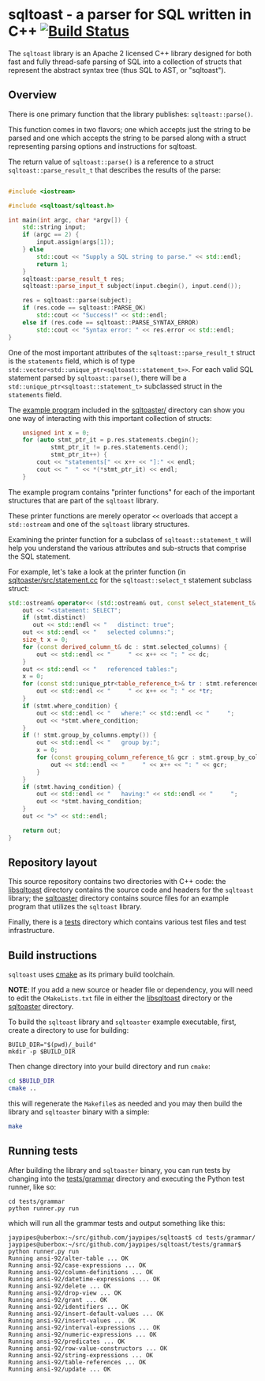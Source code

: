 # sqltoast - a parser for SQL written in C++ [![Build Status](https://travis-ci.org/jaypipes/sqltoast.svg?branch=master)](https://travis-ci.org/jaypipes/sqltoast)

The `sqltoast` library is an Apache 2 licensed C++ library designed for both
fast and fully thread-safe parsing of SQL into a collection of structs that
represent the abstract syntax tree (thus SQL to AST, or "sqltoast").

## Overview

There is one primary function that the library publishes: ``sqltoast::parse()``.

This function comes in two flavors; one which accepts just the string to be
parsed and one which accepts the string to be parsed along with a struct
representing parsing options and instructions for sqltoast.

The return value of ``sqltoast::parse()`` is a reference to a struct
`sqltoast::parse_result_t` that describes the results of the parse:

```c++

#include <iostream>

#include <sqltoast/sqltoast.h>

int main(int argc, char *argv[]) {
    std::string input;
    if (argc == 2) {
        input.assign(args[1]);
    } else
        std::cout << "Supply a SQL string to parse." << std::endl;
        return 1;
    }
    sqltoast::parse_result_t res;
    sqltoast::parse_input_t subject(input.cbegin(), input.cend());

    res = sqltoast::parse(subject);
    if (res.code == sqltoast::PARSE_OK)
        std::cout << "Success!" << std::endl;
    else if (res.code == sqltoast::PARSE_SYNTAX_ERROR)
        std::cout << "Syntax error: " << res.error << std::endl;
}
```

One of the most important attributes of the `sqltoast::parse_result_t` struct
is the `statements` field, which is of type
`std::vector<std::unique_ptr<sqltoast::statement_t>>`. For each valid SQL
statement parsed by `sqltoast::parse()`, there will be a
`std::unique_ptr<sqltoast::statement_t>` subclassed struct in the `statements`
field.

The [example program](sqltoaster/main.cc) included in the
[sqltoaster/](sqltoaster/) directory can show you one way of interacting with
this important collection of structs:

```c++
    unsigned int x = 0;
    for (auto stmt_ptr_it = p.res.statements.cbegin();
            stmt_ptr_it != p.res.statements.cend();
            stmt_ptr_it++) {
        cout << "statements[" << x++ << "]:" << endl;
        cout << "  " << *(*stmt_ptr_it) << endl;
    }
```

The example program contains "printer functions" for each of the important
structures that are part of the `sqltoast` library.

These printer functions are merely operator `<<` overloads that accept a
`std::ostream` and one of the `sqltoast` library structures.

Examining the printer function for a subclass of `sqltoast::statement_t` will
help you understand the various attributes and sub-structs that comprise the
SQL statement.

For example, let's take a look at the printer function (in
[sqltoaster/src/statement.cc](sqltoast/src/statement.cc) for the
`sqltoast::select_t` statement subclass struct:

```c++
std::ostream& operator<< (std::ostream& out, const select_statement_t& stmt) {
    out << "<statement: SELECT";
    if (stmt.distinct)
       out << std::endl << "   distinct: true";
    out << std::endl << "   selected columns:";
    size_t x = 0;
    for (const derived_column_t& dc : stmt.selected_columns) {
        out << std::endl << "     " << x++ << ": " << dc;
    }
    out << std::endl << "   referenced tables:";
    x = 0;
    for (const std::unique_ptr<table_reference_t>& tr : stmt.referenced_tables) {
        out << std::endl << "     " << x++ << ": " << *tr;
    }
    if (stmt.where_condition) {
        out << std::endl << "   where:" << std::endl << "     ";
        out << *stmt.where_condition;
    }
    if (! stmt.group_by_columns.empty()) {
        out << std::endl << "   group by:";
        x = 0;
        for (const grouping_column_reference_t& gcr : stmt.group_by_columns) {
            out << std::endl << "     " << x++ << ": " << gcr;
        }
    }
    if (stmt.having_condition) {
        out << std::endl << "   having:" << std::endl << "     ";
        out << *stmt.having_condition;
    }
    out << ">" << std::endl;

    return out;
}
```

## Repository layout

This source repository contains two directories with C++ code: the
[libsqltoast](../libsqltoast) directory contains the source code and headers
for the `sqltoast` library; the [sqltoaster](../sqltoaster) directory contains
source files for an example program that utilizes the `sqltoast` library.

Finally, there is a [tests](../tests) directory which contains various test
files and test infrastructure.

## Build instructions

`sqltoast` uses [cmake](https://cmake.org) as its primary build toolchain.

**NOTE**: If you add a new source or header file or dependency, you will need
to edit the `CMakeLists.txt` file in either the [libsqltoast](../libsqltoast)
directory or the [sqltoaster](../sqltoaster) directory.

To build the `sqltoast` library and `sqltoaster` example executable, first,
create a directory to use for building:

```
BUILD_DIR="$(pwd)/_build"
mkdir -p $BUILD_DIR
```

Then change directory into your build directory and run `cmake`:

```bash
cd $BUILD_DIR
cmake ..
```

this will regenerate the `Makefile`s as needed and you may then build the
library and `sqltoaster` binary with a simple:

```bash
make
```

## Running tests

After building the library and `sqltoaster` binary, you can run tests by
changing into the [tests/grammar](../tests/grammar) directory and executing the
Python test runner, like so:

```
cd tests/grammar
python runner.py run
```

which will run all the grammar tests and output something like this:

```
jaypipes@uberbox:~/src/github.com/jaypipes/sqltoast$ cd tests/grammar/
jaypipes@uberbox:~/src/github.com/jaypipes/sqltoast/tests/grammar$ python runner.py run
Running ansi-92/alter-table ... OK
Running ansi-92/case-expressions ... OK
Running ansi-92/column-definitions ... OK
Running ansi-92/datetime-expressions ... OK
Running ansi-92/delete ... OK
Running ansi-92/drop-view ... OK
Running ansi-92/grant ... OK
Running ansi-92/identifiers ... OK
Running ansi-92/insert-default-values ... OK
Running ansi-92/insert-values ... OK
Running ansi-92/interval-expressions ... OK
Running ansi-92/numeric-expressions ... OK
Running ansi-92/predicates ... OK
Running ansi-92/row-value-constructors ... OK
Running ansi-92/string-expressions ... OK
Running ansi-92/table-references ... OK
Running ansi-92/update ... OK
```
